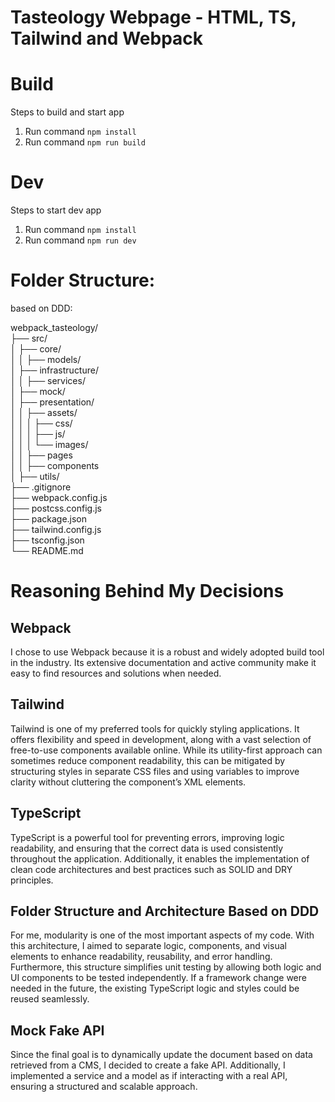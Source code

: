 # Tasteology Webpage - HTML, TS, Tailwind and Webpack 

# Build
Steps to build and start app

1. Run command ``` npm install ```
2. Run command ``` npm run build ```

# Dev
Steps to start dev app

1. Run command ``` npm install ```
2. Run command ``` npm run dev ```

# Folder Structure:

based on DDD:

webpack_tasteology/    
├── src/    
│   ├── core/   
│   │   ├── models/                          
│   ├── infrastructure/      
│   │   ├── services/     
│   ├── mock/            
│   ├── presentation/       
│   │   ├── assets/       
│   │   │   ├── css/      
│   │   │   ├── js/      
│   │   │   └── images/      
│   │   ├── pages     
│   │   ├── components          
│   ├── utils/      
├── .gitignore      
├── webpack.config.js      
├── postcss.config.js      
├── package.json        
├── tailwind.config.js       
├── tsconfig.json      
└── README.md   

# Reasoning Behind My Decisions

## Webpack  
I chose to use Webpack because it is a robust and widely adopted build tool in the industry. Its extensive documentation and active community make it easy to find resources and solutions when needed.  

## Tailwind  
Tailwind is one of my preferred tools for quickly styling applications. It offers flexibility and speed in development, along with a vast selection of free-to-use components available online. While its utility-first approach can sometimes reduce component readability, this can be mitigated by structuring styles in separate CSS files and using variables to improve clarity without cluttering the component’s XML elements.  

## TypeScript  
TypeScript is a powerful tool for preventing errors, improving logic readability, and ensuring that the correct data is used consistently throughout the application. Additionally, it enables the implementation of clean code architectures and best practices such as SOLID and DRY principles.  

## Folder Structure and Architecture Based on DDD  
For me, modularity is one of the most important aspects of my code. With this architecture, I aimed to separate logic, components, and visual elements to enhance readability, reusability, and error handling. Furthermore, this structure simplifies unit testing by allowing both logic and UI components to be tested independently. If a framework change were needed in the future, the existing TypeScript logic and styles could be reused seamlessly.  

## Mock Fake API  
Since the final goal is to dynamically update the document based on data retrieved from a CMS, I decided to create a fake API. Additionally, I implemented a service and a model as if interacting with a real API, ensuring a structured and scalable approach.  
